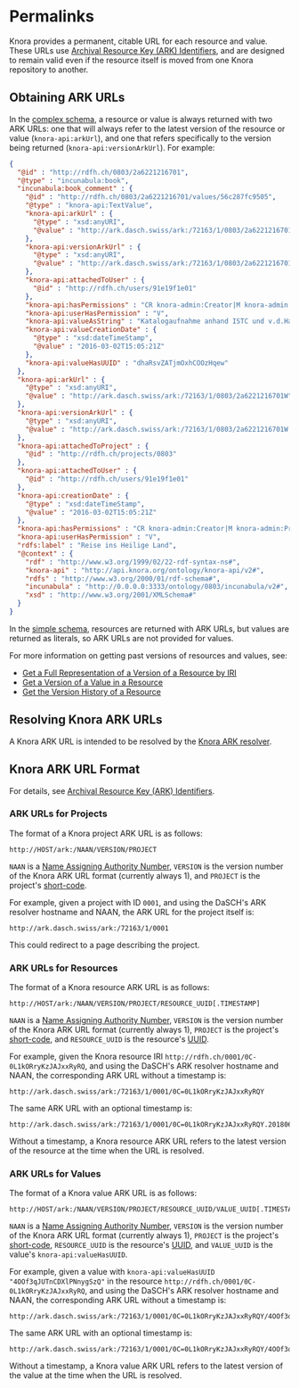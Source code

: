 <!---
 * Copyright © 2021 - 2025 Swiss National Data and Service Center for the Humanities and/or DaSCH Service Platform contributors.
 * SPDX-License-Identifier: Apache-2.0
-->

# Permalinks

Knora provides a permanent, citable URL for each resource and value.
These URLs use [Archival Resource Key (ARK) Identifiers](http://n2t.net/e/ark_ids.html),
and are designed to remain valid even if the resource itself is moved
from one Knora repository to another.

## Obtaining ARK URLs

In the [complex schema](introduction.md#api-schema), a resource or value
is always returned with two ARK URLs: one that will always refer
to the latest version of the resource or value (`knora-api:arkUrl`), and one that refers
specifically to the version being returned (`knora-api:versionArkUrl`).
For example:

```json
{
  "@id" : "http://rdfh.ch/0803/2a6221216701",
  "@type" : "incunabula:book",
  "incunabula:book_comment" : {
    "@id" : "http://rdfh.ch/0803/2a6221216701/values/56c287fc9505",
    "@type" : "knora-api:TextValue",
    "knora-api:arkUrl" : {
      "@type" : "xsd:anyURI",
      "@value" : "http://ark.dasch.swiss/ark:/72163/1/0803/2a6221216701W/dhaRsvZATjmOxhCOOzHqewB"
    },
    "knora-api:versionArkUrl" : {
      "@type" : "xsd:anyURI",
      "@value" : "http://ark.dasch.swiss/ark:/72163/1/0803/2a6221216701W/dhaRsvZATjmOxhCOOzHqewB.20160302T150521Z"
    },
    "knora-api:attachedToUser" : {
      "@id" : "http://rdfh.ch/users/91e19f1e01"
    },
    "knora-api:hasPermissions" : "CR knora-admin:Creator|M knora-admin:ProjectMember|V knora-admin:UnknownUser",
    "knora-api:userHasPermission" : "V",
    "knora-api:valueAsString" : "Katalogaufnahme anhand ISTC und v.d.Haegen",
    "knora-api:valueCreationDate" : {
      "@type" : "xsd:dateTimeStamp",
      "@value" : "2016-03-02T15:05:21Z"
    },
    "knora-api:valueHasUUID" : "dhaRsvZATjmOxhCOOzHqew"
  },
  "knora-api:arkUrl" : {
    "@type" : "xsd:anyURI",
    "@value" : "http://ark.dasch.swiss/ark:/72163/1/0803/2a6221216701W"
  },
  "knora-api:versionArkUrl" : {
    "@type" : "xsd:anyURI",
    "@value" : "http://ark.dasch.swiss/ark:/72163/1/0803/2a6221216701W.20160302T150521Z"
  },
  "knora-api:attachedToProject" : {
    "@id" : "http://rdfh.ch/projects/0803"
  },
  "knora-api:attachedToUser" : {
    "@id" : "http://rdfh.ch/users/91e19f1e01"
  },
  "knora-api:creationDate" : {
    "@type" : "xsd:dateTimeStamp",
    "@value" : "2016-03-02T15:05:21Z"
  },
  "knora-api:hasPermissions" : "CR knora-admin:Creator|M knora-admin:ProjectMember|V knora-admin:UnknownUser",
  "knora-api:userHasPermission" : "V",
  "rdfs:label" : "Reise ins Heilige Land",
  "@context" : {
    "rdf" : "http://www.w3.org/1999/02/22-rdf-syntax-ns#",
    "knora-api" : "http://api.knora.org/ontology/knora-api/v2#",
    "rdfs" : "http://www.w3.org/2000/01/rdf-schema#",
    "incunabula" : "http://0.0.0.0:3333/ontology/0803/incunabula/v2#",
    "xsd" : "http://www.w3.org/2001/XMLSchema#"
  }
}
```

In the [simple schema](introduction.md#api-schema), resources are returned
with ARK URLs, but values are returned as literals, so ARK URLs are not provided
for values.

For more information on getting past versions of resources and values, see:

- [Get a Full Representation of a Version of a Resource by IRI](reading-and-searching-resources.md#get-a-full-representation-of-a-version-of-a-resource-by-iri)
- [Get a Version of a Value in a Resource](reading-and-searching-resources.md#get-a-version-of-a-value-in-a-resource)
- [Get the Version History of a Resource](reading-and-searching-resources.md#get-the-version-history-of-a-resource)

## Resolving Knora ARK URLs

A Knora ARK URL is intended to be resolved by the [Knora ARK resolver](https://github.com/dhlab-basel/ark-resolver).

## Knora ARK URL Format

For details, see [Archival Resource Key (ARK) Identifiers](../../05-internals/design/api-v2/ark.md).

### ARK URLs for Projects

The format of a Knora project ARK URL is as follows:

```
http://HOST/ark:/NAAN/VERSION/PROJECT
```

`NAAN` is a
[Name Assigning Authority Number](https://tools.ietf.org/html/draft-kunze-ark-22#section-2.3),
`VERSION` is the version number of the Knora ARK URL format (currently always 1),
and `PROJECT` is the project's [short-code](knora-iris.md#project-short-codes).

For example, given a project with ID `0001`, and using the DaSCH's ARK resolver
hostname and NAAN, the ARK URL for the project itself is:

```
http://ark.dasch.swiss/ark:/72163/1/0001
```

This could redirect to a page describing the project.

### ARK URLs for Resources

The format of a Knora resource ARK URL is as follows:

```
http://HOST/ark:/NAAN/VERSION/PROJECT/RESOURCE_UUID[.TIMESTAMP]
```

`NAAN` is a
[Name Assigning Authority Number](https://tools.ietf.org/html/draft-kunze-ark-22#section-2.3),
`VERSION` is the version number of the Knora ARK URL format (currently always 1),
`PROJECT` is the project's [short-code](knora-iris.md#project-short-codes),
and `RESOURCE_UUID` is the resource's [UUID](knora-iris.md#iris-for-data).

For example, given the Knora resource IRI `http://rdfh.ch/0001/0C-0L1kORryKzJAJxxRyRQ`,
and using the DaSCH's ARK resolver hostname and NAAN, the corresponding
ARK URL without a timestamp is:

```
http://ark.dasch.swiss/ark:/72163/1/0001/0C=0L1kORryKzJAJxxRyRQY
```

The same ARK URL with an optional timestamp is:

```
http://ark.dasch.swiss/ark:/72163/1/0001/0C=0L1kORryKzJAJxxRyRQY.20180604T085622513Z
```

Without a timestamp, a Knora resource ARK URL refers to the latest version of the
resource at the time when the URL is resolved.

### ARK URLs for Values

The format of a Knora value ARK URL is as follows:

```
http://HOST/ark:/NAAN/VERSION/PROJECT/RESOURCE_UUID/VALUE_UUID[.TIMESTAMP]
```

`NAAN` is a
[Name Assigning Authority Number](https://tools.ietf.org/html/draft-kunze-ark-22#section-2.3),
`VERSION` is the version number of the Knora ARK URL format (currently always 1),
`PROJECT` is the project's [short-code](knora-iris.md#project-short-codes),
`RESOURCE_UUID` is the resource's [UUID](knora-iris.md#iris-for-data), and `VALUE_UUID`
is the value's `knora-api:valueHasUUID`.

For example, given a value with `knora-api:valueHasUUID "4OOf3qJUTnCDXlPNnygSzQ"` in the resource
`http://rdfh.ch/0001/0C-0L1kORryKzJAJxxRyRQ`, and using the DaSCH's ARK resolver
hostname and NAAN, the corresponding ARK URL without a timestamp is:

```
http://ark.dasch.swiss/ark:/72163/1/0001/0C=0L1kORryKzJAJxxRyRQY/4OOf3qJUTnCDXlPNnygSzQX
```

The same ARK URL with an optional timestamp is:

```
http://ark.dasch.swiss/ark:/72163/1/0001/0C=0L1kORryKzJAJxxRyRQY/4OOf3qJUTnCDXlPNnygSzQX.20180604T085622513Z
```

Without a timestamp, a Knora value ARK URL refers to the latest version of the
value at the time when the URL is resolved.
